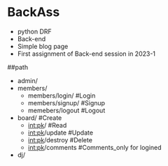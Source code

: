 # BackAss
- python DRF
- Back-end
- Simple blog page
- First assignment of Back-end session in 2023-1

##path
- admin/
- members/
  - members/login/ #Login
  - members/signup/ #Signup
  - memebers/logout #Logout
- board/ #Create
  - <int:pk>/ #Read
  - <int:pk>/update #Update
  - <int:pk>/destroy #Delete
  - <int:pk>/comments #Comments_only for logined
- dj/
